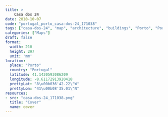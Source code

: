 ```yaml
---
title: > 
    Casa dos 24
date: 2018-10-07
code: "portugal_porto_casa-dos-24_171038"
tags: ["casa-dos-24", "map", "architecture", "buildings", "Porto", "Portugal"]
categories: ["Maps"]
draft: false
format:
  width: 210
  height: 297
  unit: 'mm'
location:
  place: "Porto"
  country: "Portugal"
  latitude: 41.1430593086209
  longitude: -8.61172913920418
  prettyLat: "8\u00b036'42.22\"W"
  prettyLon: "41\u00b08'35.01\"N"
resources:
- src: "casa-dos-24_171038.png"
  title: "Cover"
  name: cover
---
```

